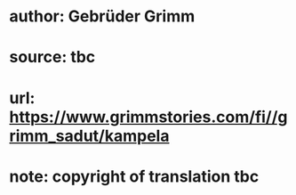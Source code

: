 # author: Gebrüder Grimm
# source: tbc
# url: https://www.grimmstories.com/fi//grimm_sadut/kampela
# note: copyright of translation tbc


